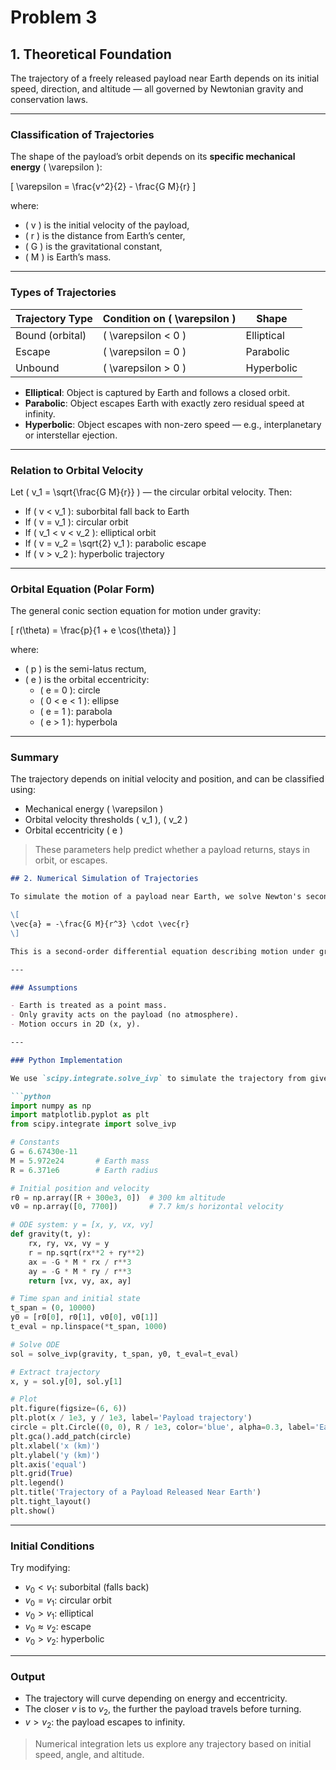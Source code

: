 # Problem 3

## 1. Theoretical Foundation

The trajectory of a freely released payload near Earth depends on its initial speed, direction, and altitude — all governed by Newtonian gravity and conservation laws.

---

### Classification of Trajectories

The shape of the payload’s orbit depends on its **specific mechanical energy** \( \varepsilon \):

\[
\varepsilon = \frac{v^2}{2} - \frac{G M}{r}
\]

where:
- \( v \) is the initial velocity of the payload,
- \( r \) is the distance from Earth’s center,
- \( G \) is the gravitational constant,
- \( M \) is Earth’s mass.

---

### Types of Trajectories

| Trajectory Type     | Condition on \( \varepsilon \)       | Shape         |
|---------------------|---------------------------------------|---------------|
| Bound (orbital)     | \( \varepsilon < 0 \)                 | Elliptical    |
| Escape              | \( \varepsilon = 0 \)                 | Parabolic     |
| Unbound             | \( \varepsilon > 0 \)                 | Hyperbolic    |

- **Elliptical**: Object is captured by Earth and follows a closed orbit.  
- **Parabolic**: Object escapes Earth with exactly zero residual speed at infinity.  
- **Hyperbolic**: Object escapes with non-zero speed — e.g., interplanetary or interstellar ejection.

---

### Relation to Orbital Velocity

Let \( v_1 = \sqrt{\frac{G M}{r}} \) — the circular orbital velocity. Then:

- If \( v < v_1 \): suborbital fall back to Earth  
- If \( v = v_1 \): circular orbit  
- If \( v_1 < v < v_2 \): elliptical orbit  
- If \( v = v_2 = \sqrt{2} v_1 \): parabolic escape  
- If \( v > v_2 \): hyperbolic trajectory

---

### Orbital Equation (Polar Form)

The general conic section equation for motion under gravity:

\[
r(\theta) = \frac{p}{1 + e \cos(\theta)}
\]

where:
- \( p \) is the semi-latus rectum,
- \( e \) is the orbital eccentricity:
  - \( e = 0 \): circle
  - \( 0 < e < 1 \): ellipse
  - \( e = 1 \): parabola
  - \( e > 1 \): hyperbola

---

### Summary

The trajectory depends on initial velocity and position, and can be classified using:

- Mechanical energy \( \varepsilon \)
- Orbital velocity thresholds \( v_1 \), \( v_2 \)
- Orbital eccentricity \( e \)

> These parameters help predict whether a payload returns, stays in orbit, or escapes.


````markdown
## 2. Numerical Simulation of Trajectories

To simulate the motion of a payload near Earth, we solve Newton's second law numerically:

\[
\vec{a} = -\frac{G M}{r^3} \cdot \vec{r}
\]

This is a second-order differential equation describing motion under gravity.

---

### Assumptions

- Earth is treated as a point mass.
- Only gravity acts on the payload (no atmosphere).
- Motion occurs in 2D (x, y).

---

### Python Implementation

We use `scipy.integrate.solve_ivp` to simulate the trajectory from given initial position and velocity.

```python
import numpy as np
import matplotlib.pyplot as plt
from scipy.integrate import solve_ivp

# Constants
G = 6.67430e-11
M = 5.972e24       # Earth mass
R = 6.371e6        # Earth radius

# Initial position and velocity
r0 = np.array([R + 300e3, 0])  # 300 km altitude
v0 = np.array([0, 7700])       # 7.7 km/s horizontal velocity

# ODE system: y = [x, y, vx, vy]
def gravity(t, y):
    rx, ry, vx, vy = y
    r = np.sqrt(rx**2 + ry**2)
    ax = -G * M * rx / r**3
    ay = -G * M * ry / r**3
    return [vx, vy, ax, ay]

# Time span and initial state
t_span = (0, 10000)
y0 = [r0[0], r0[1], v0[0], v0[1]]
t_eval = np.linspace(*t_span, 1000)

# Solve ODE
sol = solve_ivp(gravity, t_span, y0, t_eval=t_eval)

# Extract trajectory
x, y = sol.y[0], sol.y[1]

# Plot
plt.figure(figsize=(6, 6))
plt.plot(x / 1e3, y / 1e3, label='Payload trajectory')
circle = plt.Circle((0, 0), R / 1e3, color='blue', alpha=0.3, label='Earth')
plt.gca().add_patch(circle)
plt.xlabel('x (km)')
plt.ylabel('y (km)')
plt.axis('equal')
plt.grid(True)
plt.legend()
plt.title('Trajectory of a Payload Released Near Earth')
plt.tight_layout()
plt.show()
````

---

### Initial Conditions

Try modifying:

* $v_0 < v_1$: suborbital (falls back)
* $v_0 = v_1$: circular orbit
* $v_0 > v_1$: elliptical
* $v_0 \approx v_2$: escape
* $v_0 > v_2$: hyperbolic

---

### Output

* The trajectory will curve depending on energy and eccentricity.
* The closer $v$ is to $v_2$, the further the payload travels before turning.
* $v > v_2$: the payload escapes to infinity.

> Numerical integration lets us explore any trajectory based on initial speed, angle, and altitude.

